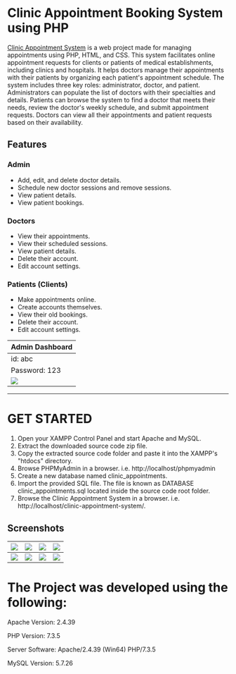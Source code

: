 # Clinic Appointment Booking System using PHP

[Clinic Appointment System](https://github.com/sean/clinic-appointment-system) is a web project made for managing appointments using PHP, HTML, and CSS. This system facilitates online appointment requests for clients or patients of medical establishments, including clinics and hospitals. It helps doctors manage their appointments with their patients by organizing each patient's appointment schedule. The system includes three key roles: administrator, doctor, and patient. Administrators can populate the list of doctors with their specialties and details. Patients can browse the system to find a doctor that meets their needs, review the doctor's weekly schedule, and submit appointment requests. Doctors can view all their appointments and patient requests based on their availability.

## Features

### Admin
  
- Add, edit, and delete doctor details.
- Schedule new doctor sessions and remove sessions.
- View patient details.
- View patient bookings.

### Doctors

- View their appointments.
- View their scheduled sessions.
- View patient details.
- Delete their account.
- Edit account settings.

### Patients (Clients)
  
- Make appointments online.
- Create accounts themselves.
- View their old bookings.
- Delete their account.
- Edit account settings.

| Admin Dashboard | 
| -------|
| id: abc
| Password: 123 
| ![](https://github.com/seanliew04/clinic-appointment-system/blob/main/Screenshots/admin_dashboard.png) | ![](https://github.com/seanliew04/clinic-appointment-system/blob/main/Screenshots/doctor_dashboard.png) | ![](https://github.com/seanliew04/clinic-appointment-system/blob/main/Screenshots/patient_dashboard.png) |

-----------------------------------------------

# GET STARTED

1. Open your XAMPP Control Panel and start Apache and MySQL.
2. Extract the downloaded source code zip file.
3. Copy the extracted source code folder and paste it into the XAMPP's "htdocs" directory.
4. Browse PHPMyAdmin in a browser. i.e. http://localhost/phpmyadmin
5. Create a new database named clinic_appointments.
6. Import the provided SQL file. The file is known as DATABASE clinic_appointments.sql located inside the source code root folder.
7. Browse the Clinic Appointment System in a browser. i.e. http://localhost/clinic-appointment-system/.

## Screenshots

| ![](https://github.com/seanliew04/clinic-appointment-system/blob/main/Screenshots/screenshot1.png) | ![](https://github.com/seanliew04/clinic-appointment-system/blob/main/Screenshots/screenshot2.png) | ![](https://github.com/seanliew04/clinic-appointment-system/blob/main/Screenshots/screenshot3.png) | ![](https://github.com/seanliew04/clinic-appointment-system/blob/main/Screenshots/screenshot4.png) |
|--------------| --------------|   --------------|  --------------|    
|  ![](https://github.com/seanliew04/clinic-appointment-system/blob/main/Screenshots/screenshot5.png) | ![](https://github.com/seanliew04/clinic-appointment-system/blob/main/Screenshots/screenshot6.png) | ![](https://github.com/seanliew04/clinic-appointment-system/blob/main/Screenshots/screenshot7.png) | ![](https://github.com/seanliew04/clinic-appointment-system/blob/main/Screenshots/screenshot8.png) |

# The Project was developed using the following:

Apache Version:     2.4.39

PHP Version:        7.3.5

Server Software:    Apache/2.4.39 (Win64) PHP/7.3.5

MySQL Version:      5.7.26
